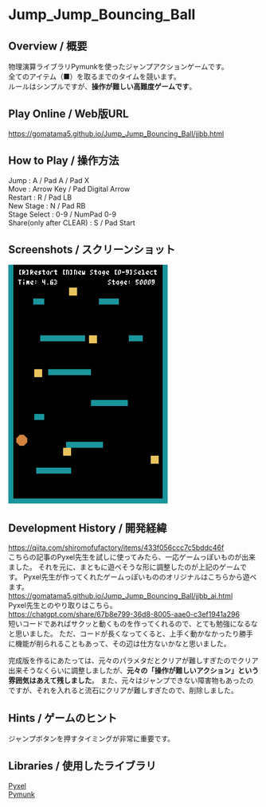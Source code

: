 # Jump_Jump_Bouncing_Ball
## Overview / 概要
物理演算ライブラリPymunkを使ったジャンプアクションゲームです。  
全てのアイテム（■）を取るまでのタイムを競います。  
ルールはシンプルですが、**操作が難しい高難度ゲームです**。
## Play Online / Web版URL
https://gomatama5.github.io/Jump_Jump_Bouncing_Ball/jjbb.html
## How to Play / 操作方法
Jump : A / Pad A / Pad X  
Move : Arrow Key / Pad Digital Arrow  
Restart : R / Pad LB  
New Stage : N / Pad RB  
Stage Select : 0-9 / NumPad 0-9  
Share(only after CLEAR) : S / Pad Start  
## Screenshots / スクリーンショット
![play movie](https://github.com/gomatama5/Jump_Jump_Bouncing_Ball/blob/main/screenshots/pyxel-20250224-155134.gif)
## Development History / 開発経緯
https://qiita.com/shiromofufactory/items/433f056ccc7c5bddc46f  
こちらの記事のPyxel先生を試しに使ってみたら、一応ゲームっぽいものが出来ました。
それを元に、まともに遊べそうな形に調整したのが上記のゲームです。
Pyxel先生が作ってくれたゲームっぽいもののオリジナルはこちらから遊べます。  
https://gomatama5.github.io/Jump_Jump_Bouncing_Ball/jjbb_ai.html  
Pyxel先生とのやり取りはこちら。  
https://chatgpt.com/share/67b8e799-36d8-8005-aae0-c3ef1941a296  
短いコードであればサクッと動くものを作ってくれるので、とても勉強になるなと思いました。
ただ、コードが長くなってくると、上手く動かなかったり勝手に機能が削られることもあって、その辺は仕方ないかなと思いました。

完成版を作るにあたっては、元々のパラメタだとクリアが難しすぎたのでクリア出来そうなくらいに調整しましたが、**元々の「操作が難しいアクション」という雰囲気はあえて残しました**。
また、元々はジャンプできない障害物もあったのですが、それを入れると流石にクリアが難しすぎたので、削除しました。
## Hints / ゲームのヒント
ジャンプボタンを押すタイミングが非常に重要です。
## Libraries / 使用したライブラリ
[Pyxel](https://github.com/kitao/pyxel)  
[Pymunk](http://www.pymunk.org/en/latest/)  
